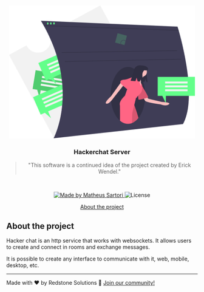 <p align="center">
  <img alt="Hackerchat Server" height="350" src="./assets/hackerchat.svg" />
</p>

<h3 align="center">
  Hackerchat Server
</h3>

<blockquote align="center">"This software is a continued idea of the project created by Erick Wendel."</blockquote>
<br>

<p align="center">
  <a href="https://redstonesolutions.com.br">
    <img alt="Made by Matheus Sartori" src="https://img.shields.io/badge/made%20by-Matheus%20Sartori-%2304D361">
  </a>

  <img alt="License" src="https://img.shields.io/badge/license-MIT-%2304D361">
</p>

<p align="center">
  <a href="#about-the-project">About the project</a>
</p>

## About the project

Hacker chat is an http service that works with websockets. It allows users to create and connect in rooms and exchange messages.

It is possible to create any interface to communicate with it, web, mobile, desktop, etc.

---

Made with ❤️ by Redstone Solutions :wave: [Join our community!](https://discord.gg/SNQXH5cKEB)

